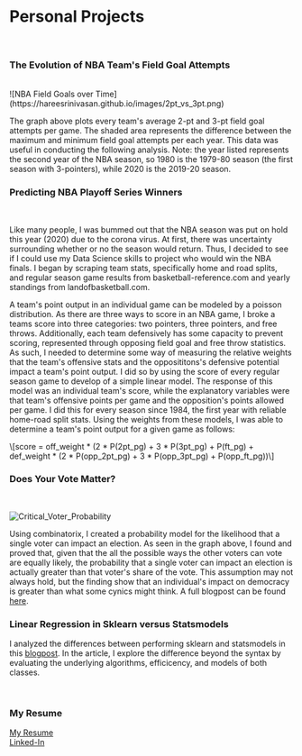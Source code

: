 # Personal Projects
<br>

### The Evolution of NBA Team's Field Goal Attempts
<br>
![NBA Field Goals over Time](https://hareesrinivasan.github.io/images/2pt_vs_3pt.png)

The graph above plots every team's average 2-pt and 3-pt field goal attempts per game. The shaded area represents the difference between the maximum and minimum field goal attempts per each year. This data was useful in conducting the following analysis. Note: the year listed represents the second year of the NBA season, so 1980 is the 1979-80 season (the first season with 3-pointers), while 2020 is the 2019-20 season.

### Predicting NBA Playoff Series Winners
<br>

Like many people, I was bummed out that the NBA season was put on hold this year (2020) due to the corona virus. At first, there was uncertainty surrounding whether or no the season would return. Thus, I decided to see if I could use my Data Science skills to project who would win the NBA finals. I began by scraping team stats, specifically home and road splits, and regular season game results from basketball-reference.com and yearly standings from landofbasketball.com. 

A team's point output in an individual game can be modeled by a poisson distribution. As there are three ways to score in an NBA game, I broke a teams score into three categories: two pointers, three pointers, and free throws. Additionally, each team defensively has some capacity to prevent scoring, represented through opposing field goal and free throw statistics. As such, I needed to determine some way of measuring the relative weights that the team's offensive stats and the opposititons's defensive potential impact a team's point output. I did so by using the score of every regular season game to develop of a simple linear model. The response of this model was an individual team's score, while the explanatory variables were that team's offensive points per game and the opposition's points allowed per game. I did this for every season since 1984, the first year with reliable home-road split stats. Using the weights from these models, I was able to determine a team's point output for a given game as follows:

\\[score = off_weight * (2 * P(2pt_pg) + 3 * P(3pt_pg) + P(ft_pg) + def_weight * (2 * P(opp_2pt_pg) + 3 * P(opp_3pt_pg) + P(opp_ft_pg))\\]

### Does Your Vote Matter?
<br>

![Critical_Voter_Probability](https://hareesrinivasan.github.io/images/Critical_Voter_Probability.jpg)
<br>

Using combinatorix, I created a probability model for the likelihood that a single voter can impact an election. As seen in the graph above, I found and proved that, given that the all the possible ways the other voters can vote are equally likely, the probability that a single voter can impact an election is actually greater than that voter's share of the vote. This assumption may not always hold, but the finding show that an individual's impact on democracy is greater than what some cynics might think. A full blogpost can be found [here](https://medium.com/@hsrinivasan2/does-your-vote-matter-ca47b631f036).
<br>

### Linear Regression in Sklearn versus Statsmodels

I analyzed the differences between performing sklearn and statsmodels in this [blogpost](https://medium.com/@hsrinivasan2/linear-regression-in-scikit-learn-vs-statsmodels-568b60792991). In the article, I explore the difference beyond the syntax by evaluating the underlying algorithms, efficicency, and models of both classes.

<br>

### My Resume

[My Resume](https://hareesrinivasan.github.io/assets/Haree_Srinivasan_Resume.pdf) <br>
[Linked-In](https://www.linkedin.com/in/haree-srinivasan/)



